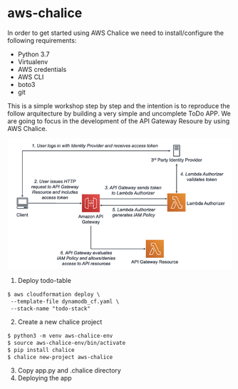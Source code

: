 # aws-chalice
In order to get started using AWS Chalice we need to install/configure the following requirements:
* Python 3.7
* Virtualenv
* AWS credentials
* AWS CLI
* boto3
* git

This is a simple workshop step by step and the intention is to reproduce the follow arquitecture by building a very simple and uncomplete ToDo APP. We are going to focus in the development of the API Gateway Resoure by using AWS Chalice.

![alt text](https://github.com/stahlmatias/aws-chalice/blob/main/img/Secure-API-Gateway.png?raw=true)

1. Deploy todo-table
```
$ aws cloudformation deploy \ 
 --template-file dynamodb_cf.yaml \
 --stack-name "todo-stack"
 ```
2. Create a new chalice project
``` 
$ python3 -m venv aws-chalice-env
$ source aws-chalice-env/bin/activate
$ pip install chalice
$ chalice new-project aws-chalice
```
3. Copy app.py and .chalice directory
4. Deploying the app
